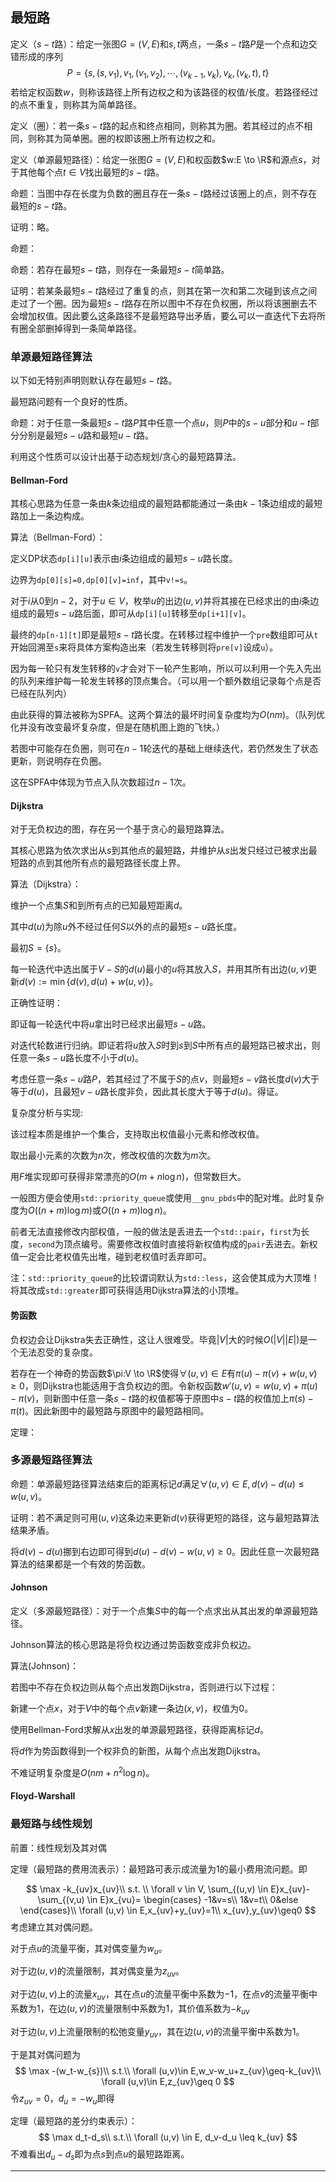 ## 最短路

定义（$s-t$路）：给定一张图$G=(V,E)$和$s,t$两点，一条$s-t$路$P$是一个点和边交错形成的序列
$$
P=\{s,(s,v_1),v_1,(v_1,v_2),\cdots,(v_{k-1},v_k),v_k,(v_k,t),t\}
$$
若给定权函数$w$，则称该路径上所有边权之和为该路径的权值/长度。若路径经过的点不重复，则称其为简单路径。

定义（圈）：若一条$s-t$路的起点和终点相同，则称其为圈。若其经过的点不相同，则称其为简单圈。圈的权即该圈上所有边权之和。

定义（单源最短路径）：给定一张图$G=(V,E)$和权函数$w:E \to \R$和源点$s$，对于其他每个点$t\in V$找出最短的$s-t$路。

命题：当图中存在长度为负数的圈且存在一条$s-t$路经过该圈上的点，则不存在最短的$s-t$路。

证明：略。

命题：

命题：若存在最短$s-t$路，则存在一条最短$s-t$简单路。

证明：若某条最短$s-t$路经过了重复的点，则其在第一次和第二次碰到该点之间走过了一个圈。因为最短$s-t$路存在所以图中不存在负权圈，所以将该圈删去不会增加权值。因此要么这条路径不是最短路导出矛盾，要么可以一直迭代下去将所有圈全部删掉得到一条简单路径。

### 单源最短路径算法

以下如无特别声明则默认存在最短$s-t$路。

最短路问题有一个良好的性质。

命题：对于任意一条最短$s-t$路$P$其中任意一个点$u$，则$P$中的$s-u$部分和$u-t$部分分别是最短$s-u$路和最短$u-t$路。

利用这个性质可以设计出基于动态规划/贪心的最短路算法。

#### Bellman-Ford

其核心思路为任意一条由$k$条边组成的最短路都能通过一条由$k-1$条边组成的最短路加上一条边构成。

算法（Bellman-Ford）：

定义DP状态`dp[i][u]`表示由$i$条边组成的最短$s-u$路长度。

边界为`dp[0][s]=0,dp[0][v]=inf`，其中`v!=s`。

对于$i$从$0$到$n-2$，对于$u\in V$，枚举$u$的出边$(u,v)$并将其接在已经求出的由$i$条边组成的最短$s-u$路后面，即可从`dp[i][u]`转移至`dp[i+1][v]`。

最终的`dp[n-1][t]`即是最短$s-t$路长度。在转移过程中维护一个`pre`数组即可从`t`开始回溯至`s`来将具体方案构造出来（若发生转移则将`pre[v]`设成`u`）。

因为每一轮只有发生转移的`v`才会对下一轮产生影响，所以可以利用一个先入先出的队列来维护每一轮发生转移的顶点集合。（可以用一个额外数组记录每个点是否已经在队列内）

由此获得的算法被称为SPFA。这两个算法的最坏时间复杂度均为$O(nm)$。（队列优化并没有改变最坏复杂度，但是在随机图上跑的飞快。）

若图中可能存在负圈，则可在$n-1$轮迭代的基础上继续迭代，若仍然发生了状态更新，则说明存在负圈。

这在SPFA中体现为节点入队次数超过$n-1$次。

#### Dijkstra

对于无负权边的图，存在另一个基于贪心的最短路算法。

其核心思路为依次求出从$s$到其他点的最短路，并维护从$s$出发只经过已被求出最短路的点到其他所有点的最短路径长度上界。

算法（Dijkstra）：

维护一个点集$S$和到所有点的已知最短距离$d$。

其中$d(u)$为除$u$外不经过任何$S$以外的点的最短$s-u$路长度。

最初$S=\{s\}$。

每一轮迭代中选出属于$V-S$的$d(u)$最小的$u$将其放入$S$，并用其所有出边$(u,v)$更新$d(v):=\min\{d(v),d(u)+w(u,v)\}$。

正确性证明：

即证每一轮迭代中将$u$拿出时已经求出最短$s-u$路。

对迭代轮数进行归纳。即证若将$u$放入$S$时到$s$到$S$中所有点的最短路已被求出，则任意一条$s-u$路长度不小于$d(u)$。

考虑任意一条$s-u$路$P$，若其经过了不属于$S$的点$v$，则最短$s-v$路长度$d(v)$大于等于$d(u)$，且最短$v-u$路长度非负，因此其长度大于等于$d(u)$。得证。

复杂度分析与实现:

该过程本质是维护一个集合，支持取出权值最小元素和修改权值。

取出最小元素的次数为$n$次，修改权值的次数为$m$次。

用$F$堆实现即可获得非常漂亮的$O(m+n\log n)$，但常数巨大。

一般图方便会使用`std::priority_queue`或使用`__gnu_pbds`中的配对堆。此时复杂度为$O((n+m)\log m)$或$O((n+m)\log n)$。

前者无法直接修改内部权值，一般的做法是丢进去一个`std::pair`，`first`为长度，`second`为顶点编号。需要修改权值时直接将新权值构成的`pair`丢进去。新权值一定会比老权值先出堆，碰到老权值时丢弃即可。

注：`std::priority_queue`的比较谓词默认为`std::less`，这会使其成为大顶堆！将其改成`std::greater`即可获得适用Dijkstra算法的小顶堆。

#### 势函数

负权边会让Dijkstra失去正确性，这让人很难受。毕竟$|V|$大的时候$O(|V||E|)$是一个无法忍受的复杂度。

若存在一个神奇的势函数$\pi:V \to \R$使得$\forall (u,v) \in E$有$\pi(u)-\pi(v)+w(u,v) \geq 0$，则Dijkstra也能适用于含负权边的图。令新权函数$w'(u,v)=w(u,v)+\pi(u)-\pi(v)$，则新图中任意一条$s-t$路的权值都等于原图中$s-t$路的权值加上$\pi(s)-\pi(t)$。因此新图中的最短路与原图中的最短路相同。

定理：

### 多源最短路径算法

命题：单源最短路径算法结束后的距离标记$d$满足$\forall (u,v) \in E,d(v)-d(u) \leq w(u,v)$。

证明：若不满足则可用$(u,v)$这条边来更新$d(v)$获得更短的路径，这与最短路算法结果矛盾。

将$d(v)-d(u)$挪到右边即可得到$d(u)-d(v)-w(u,v)\geq 0$。因此任意一次最短路算法的结果都是一个有效的势函数。

#### Johnson

定义（多源最短路径）：对于一个点集$S$中的每一个点求出从其出发的单源最短路径。

Johnson算法的核心思路是将负权边通过势函数变成非负权边。

算法(Johnson)：

若图中不存在负权边则从每个点出发跑Dijkstra，否则进行以下过程：

新建一个点$x$，对于$V$中的每个点$v$新建一条边$(x,v)$，权值为$0$。

使用Bellman-Ford求解从$x$出发的单源最短路径，获得距离标记$d$。

将$d$作为势函数得到一个权非负的新图，从每个点出发跑Dijkstra。

不难证明复杂度是$O(nm+n^2\log n)$。

#### Floyd-Warshall





### 最短路与线性规划

前置：线性规划及其对偶

定理（最短路的费用流表示）：最短路可表示成流量为$1$的最小费用流问题。即

$$
\max -k_{uv}x_{uv}\\
s.t. \\
\forall v \in V, \sum_{(u,v) \in E}x_{uv}-\sum_{(v,u) \in E}x_{vu}=
\begin{cases}
-1&v=s\\
1&v=t\\
0&else
\end{cases}\\
\forall (u,v) \in E,x_{uv}+y_{uv}=1\\
x_{uv},y_{uv}\geq0
$$
考虑建立其对偶问题。

对于点$u$的流量平衡，其对偶变量为$w_u$。

对于边$(u,v)$的流量限制，其对偶变量为$z_{uv}$。

对于边$(u,v)$上的流量$x_{uv}$，其在点$u$的流量平衡中系数为$-1$，在点$v$的流量平衡中系数为$1$，在边$(u,v)$的流量限制中系数为$1$，其价值系数为$-k_{uv}$

对于边$(u,v)$上流量限制的松弛变量$y_{uv}$，其在边$(u,v)$的流量平衡中系数为$1$。

于是其对偶问题为
$$
\max -(w_t-w_{s})\\
s.t.\\
\forall (u,v)\in E,w_v-w_u+z_{uv}\geq-k_{uv}\\
\forall (u,v)\in E,z_{uv}\geq 0
$$
令$z_{uv}=0$，$d_u=-w_u$即得

定理（最短路的差分约束表示）：
$$
\max d_t-d_s\\
s.t.\\
\forall (u,v) \in E, d_v-d_u \leq k_{uv}
$$
不难看出$d_u-d_s$即为点$s$到点$u$的最短路距离。

----

